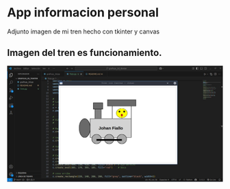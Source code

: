 # App informacion personal
Adjunto imagen de mi tren hecho con tkinter y canvas

## Imagen del tren es funcionamiento.
![imagen_1](imagen_1.png "imagen")

